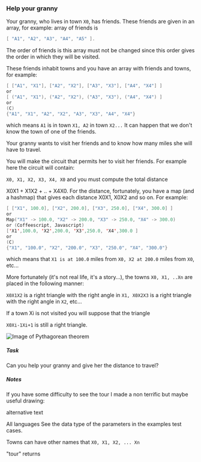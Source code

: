 ### Help your granny
Your granny, who lives in town `X0`, has friends. These friends are given in an array, for example: array of friends is

```Swift
[ "A1", "A2", "A3", "A4", "A5" ].
```
The order of friends is this array must not be changed since this order gives the order in which they will be visited.

These friends inhabit towns and you have an array with friends and towns, for example:
```Swift
[ ["A1", "X1"], ["A2", "X2"], ["A3", "X3"], ["A4", "X4"] ]
or
[ ("A1", "X1"), ("A2", "X2"), ("A3", "X3"), ("A4", "X4") ]
or
(C)
{"A1", "X1", "A2", "X2", "A3", "X3", "A4", "X4"}
```
which means `A1` is in town `X1, A2` in town `X2...` It can happen that we don't know the town of one of the friends.

Your granny wants to visit her friends and to know how many miles she will have to travel.

You will make the circuit that permits her to visit her friends. For example here the circuit will contain:

`X0, X1, X2, X3, X4, X0`
and you must compute the total distance

X0X1 + X1X2 + .. + X4X0.
For the distance, fortunately, you have a map (and a hashmap) that gives each distance X0X1, X0X2 and so on. For example:
```Swift
[ ["X1", 100.0], ["X2", 200.0], ["X3", 250.0], ["X4", 300.0] ]
or
Map("X1" -> 100.0, "X2" -> 200.0, "X3" -> 250.0, "X4" -> 300.0)
or (Coffeescript, Javascript)
['X1',100.0, 'X2',200.0, 'X3',250.0, 'X4',300.0 ]
or
(C)
{"X1", "100.0", "X2", "200.0", "X3", "250.0", "X4", "300.0"}
```

which means that `X1 is at 100.0` miles from `X0, X2 at 200.0` miles from `X0`, etc...

More fortunately (it's not real life, it's a story...), the towns `X0, X1, ..Xn` are placed in the following manner:

`X0X1X2` is a right triangle with the right angle in `X1, X0X2X3` is a right triangle with the right angle in `X2`, etc...

If a town Xi is not visited you will suppose that the triangle

`X0Xi-1Xi+1` is still a right triangle.

![Image of Pythagorean theorem](https://upload.wikimedia.org/wikipedia/commons/thumb/d/d2/Pythagorean.svg/480px-Pythagorean.svg.png)


##### Task
Can you help your granny and give her the distance to travel?

##### Notes
If you have some difficulty to see the tour I made a non terrific but maybe useful drawing:

alternative text

All languages
See the data type of the parameters in the examples test cases.

Towns can have other names that `X0, X1, X2, ... Xn`

"tour" returns

